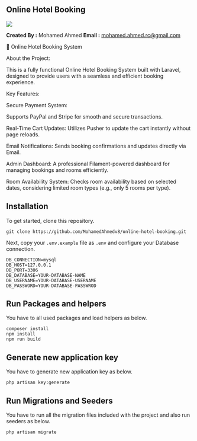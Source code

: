 ## Online Hotel Booking

<img src="https://drive.google.com/file/d/1PGc5VsU0-DaHLKkfRPW0TUbglemq4gdQ/view?usp=sharing">

**Created By :**  Mohamed Ahmed
**Email :** mohamed.ahmed.rc@gmail.com

🏨 Online Hotel Booking System


About the Project:


This is a fully functional Online Hotel Booking System built with Laravel, designed to provide users with a seamless and efficient booking experience.

Key Features:

Secure Payment System:

Supports PayPal and Stripe for smooth and secure transactions.


Real-Time Cart Updates: Utilizes Pusher to update the cart instantly without page reloads.


Email Notifications: Sends booking confirmations and updates directly via Email.


Admin Dashboard: A professional Filament-powered dashboard for managing bookings and rooms efficiently.


Room Availability System: Checks room availability based on selected dates, considering limited room types (e.g., only 5 rooms per type).


## Installation

To get started, clone this repository.

```
git clone https://github.com/MohamedAhmedv8/online-hotel-booking.git
```

Next, copy your `.env.example` file as `.env` and configure your Database connection.

```
DB_CONNECTION=mysql
DB_HOST=127.0.0.1
DB_PORT=3306
DB_DATABASE=YOUR-DATABASE-NAME
DB_USERNAME=YOUR-DATABASE-USERNAME
DB_PASSWORD=YOUR-DATABASE-PASSWROD
```

## Run Packages and helpers

You have to all used packages and load helpers as below.

```
composer install
npm install
npm run build
```

## Generate new application key

You have to generate new application key as below.

```
php artisan key:generate
```

## Run Migrations and Seeders

You have to run all the migration files included with the project and also run seeders as below.

```
php artisan migrate
```
